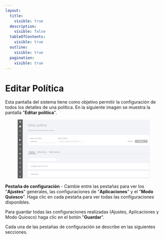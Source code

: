 ```yaml
---
layout:
  title:
    visible: true
  description:
    visible: false
  tableOfContents:
    visible: true
  outline:
    visible: true
  pagination:
    visible: true
---
```


# Editar Política

Esta pantalla del sistema tiene como objetivo permitir la configuración de todos los detalles de una política. En la siguiente imagen se muestra la pantalla "**Editar política**".&#x20;

<figure><img src="../../../.gitbook/assets/image (124).png" alt=""><figcaption></figcaption></figure>

**Pestaña de configuración** - Cambie entre las pestañas para ver los "**Ajustes**" generales, las configuraciones de "**Aplicaciones**" y el "**Modo Quiosco**". Haga clic en cada pestaña para ver todas las configuraciones disponibles.

Para guardar todas las configuraciones realizadas (Ajustes, Aplicaciones y Modo Quiosco) haga clic en el botón "**Guardar**".

Cada una de las pestañas de configuración se describe en las siguientes secciones.
